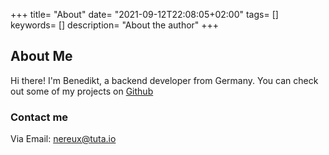 +++
title= "About"
date= "2021-09-12T22:08:05+02:00"
tags= []
keywords= []
description= "About the author"
+++


## About Me

Hi there! I'm Benedikt, a backend developer from Germany. You can check out some of my projects on [Github](https://github.com/Nereuxofficial)

### Contact me

Via Email: [nereux@tuta.io](mailto:nereux@tuta.io)
